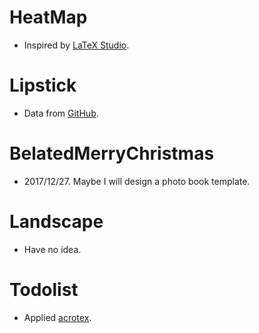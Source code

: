 # HeatMap
- Inspired by [LaTeX Studio](http://www.latexstudio.net/archives/460.html).

# Lipstick
- Data from [GitHub](https://github.com/Ovilia/lipstick/blob/gh-pages/src/lipstick.json).

# BelatedMerryChristmas
- 2017/12/27. Maybe I will design a photo book template.

# Landscape
- Have no idea.

# Todolist
- Applied [acrotex](https://ctan.org/pkg/acrotex).